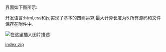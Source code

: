 
<BlogInfo id="1350" title="使用js实现一个简单的四则运算" author="白日梦想猿" pv=0 read_times=0 pre_cost_time=9 category="web开发" tag_list="['js', 'web']" create_time="2021.09.27 18:31:32.083805" update_time="2022.09.05 22:27:24" />

界面如下图所示:

开发语言:html,css和js,实现了基本的四则运算,最大计算长度为5.所有源码和文件保存在附件中.

![在这里插入图片描述](https://img-blog.csdnimg.cn/0bc5f3ccd6f84663816ce77c602083a2.png?x-oss-process=image/watermark,type_ZHJvaWRzYW5zZmFsbGJhY2s,shadow_50,text_Q1NETiBAbGl0dGxl5Lqu772e,size_19,color_FFFFFF,t_70,g_se,x_16)


[index.zip](../media/file/2021/09/27/index.zip)


